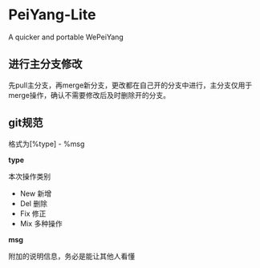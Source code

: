 # PeiYang-Lite
A quicker and portable WePeiYang

## 进行主分支修改

先pull主分支，再merge新分支，更改都在自己开的分支中进行，主分支仅用于merge操作，确认不需要修改后及时删除开的分支。

## git规范

格式为[%type] - %msg

**type**

本次操作类别

- New 新增
- Del 删除
- Fix 修正
- Mix 多种操作

**msg**

附加的说明信息，务必是能让其他人看懂